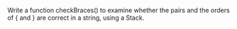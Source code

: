 Write a function checkBraces() to examine whether the pairs and the orders of { and } are correct in a string, using a Stack.